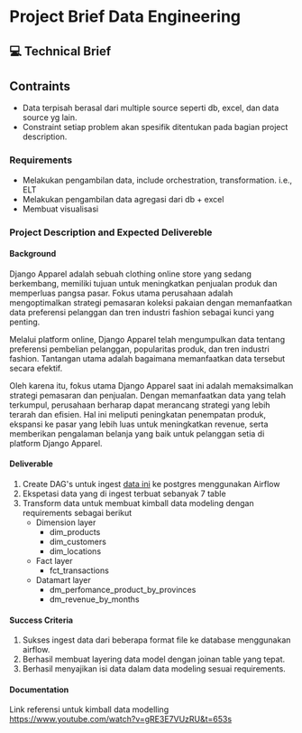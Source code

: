 # Project Brief Data Engineering

## 💻 Technical Brief

## Contraints

- Data terpisah berasal dari multiple source seperti db, excel, dan data source yg lain.
- Constraint setiap problem akan spesifik ditentukan pada bagian project description.

### Requirements

- Melakukan pengambilan data, include orchestration, transformation. i.e., ELT 
- Melakukan pengambilan data agregasi dari db + excel  
- Membuat visualisasi

### Project Description and Expected Delivereble

#### Background

Django Apparel adalah sebuah clothing online store yang sedang berkembang, memiliki tujuan untuk meningkatkan penjualan produk dan memperluas pangsa pasar. Fokus utama perusahaan adalah mengoptimalkan strategi pemasaran koleksi pakaian dengan memanfaatkan data preferensi pelanggan dan tren industri fashion sebagai kunci yang penting.

Melalui platform online, Django Apparel telah mengumpulkan data tentang preferensi pembelian pelanggan, popularitas produk, dan tren industri fashion. Tantangan utama adalah bagaimana memanfaatkan data tersebut secara efektif.

Oleh karena itu, fokus utama Django Apparel saat ini adalah memaksimalkan strategi pemasaran dan penjualan. Dengan memanfaatkan data yang telah terkumpul, perusahaan berharap dapat merancang strategi yang lebih terarah dan efisien. Hal ini meliputi peningkatan penempatan produk, ekspansi ke pasar yang lebih luas untuk meningkatkan revenue, serta memberikan pengalaman belanja yang baik untuk pelanggan setia di platform Django Apparel.

#### Deliverable

1. Create DAG's untuk ingest [data ini](/dataset/) ke postgres menggunakan Airflow
2. Ekspetasi data yang di ingest terbuat sebanyak 7 table
3. Transform data untuk membuat kimball data modeling dengan requirements sebagai berikut
    - Dimension layer
        - dim_products
        - dim_customers
        - dim_locations
    - Fact layer
        - fct_transactions
    - Datamart layer
        - dm_perfomance_product_by_provinces
        - dm_revenue_by_months

#### Success Criteria

1. Sukses ingest data dari beberapa format file ke database menggunakan airflow.
2. Berhasil membuat layering data model dengan joinan table yang tepat.
3. Berhasil menyajikan isi data dalam data modeling sesuai requirements.

#### Documentation

Link referensi untuk kimball data modelling https://www.youtube.com/watch?v=gRE3E7VUzRU&t=653s
